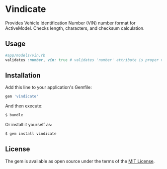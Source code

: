 # Vindicate
Provides Vehicle Identification Number (VIN) number format for ActiveModel. Checks length, characters, and checksum calculation.

## Usage
```ruby
#app/models/vin.rb
validates :number, vin: true # validates 'number' attribute is proper vin format
```

## Installation
Add this line to your application's Gemfile:

```ruby
gem 'vindicate'
```

And then execute:
```bash
$ bundle
```

Or install it yourself as:
```bash
$ gem install vindicate
```

## License
The gem is available as open source under the terms of the [MIT License](https://opensource.org/licenses/MIT).
